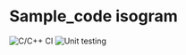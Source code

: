 # Sample_code isogram
![C/C++ CI](https://github.com/stepin104773/Sample_code/workflows/C/C++%20CI/badge.svg)
![Unit testing](https://github.com/stepin104773/Sample_code/workflows/Unit%20testing/badge.svg)
